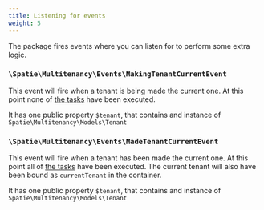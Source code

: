```yaml
---
title: Listening for events
weight: 5
---
```


The package fires events where you can listen for to perform some extra logic.

### `\Spatie\Multitenancy\Events\MakingTenantCurrentEvent`

This event will fire when a tenant is being made the current one. At this point none of [the tasks](/laravel-multitenancy/v1/using-tasks-to-prepare-the-environment/overview/) have been executed. 

It has one public property `$tenant`, that contains and instance of `Spatie\Multitenancy\Models\Tenant`

### `\Spatie\Multitenancy\Events\MadeTenantCurrentEvent`

This event will fire when a tenant has been made the current one. At this point all of [the tasks](/laravel-multitenancy/v1/using-tasks-to-prepare-the-environment/overview/) have been executed. The current tenant will also have been bound as `currentTenant` in the container.

It has one public property `$tenant`, that contains and instance of `Spatie\Multitenancy\Models\Tenant`
